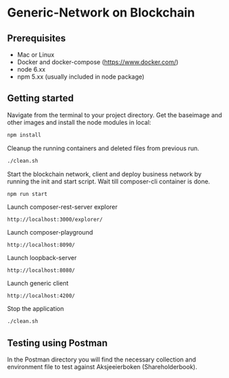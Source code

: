 # Generic-Network on Blockchain

## Prerequisites
- Mac or Linux  
- Docker and docker-compose (https://www.docker.com/)  
- node 6.xx
- npm 5.xx (usually included in node package)

## Getting started  
Navigate from the terminal to your project directory. Get the baseimage and other images and install the node modules in local:
```bash
npm install
```
Cleanup the running containers and deleted files from previous run. 
```bash
./clean.sh
```
Start the blockchain network, client and deploy business network by running the init and start script. Wait till composer-cli container is done. 
```bash
npm run start
```
Launch composer-rest-server explorer
```
http://localhost:3000/explorer/
```
Launch composer-playground 
```
http://localhost:8090/
```
Launch loopback-server 
```
http://localhost:8080/
```
Launch generic client 
```
http://localhost:4200/
```
Stop the application
```bash
./clean.sh
```
## Testing using Postman
In the Postman directory you will find the necessary collection and environment file to test against Aksjeeierboken (Shareholderbook).